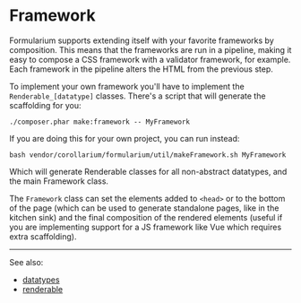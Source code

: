 # Framework

Formularium supports extending itself with your favorite frameworks by composition. This means that the frameworks are run in a pipeline, making it easy to compose a CSS framework with a validator framework, for example. Each framework in the pipeline alters the HTML from the previous step.

To implement your own framework you'll have to implement the `Renderable_[datatype]` classes. There's a script that will generate the scaffolding for you:

`./composer.phar make:framework -- MyFramework`

If you are doing this for your own project, you can run instead:

`bash vendor/corollarium/formularium/util/makeFramework.sh MyFramework`

Which will generate Renderable classes for all non-abstract datatypes, and the main Framework class.

The `Framework` class can set the elements added to `<head>` or to the bottom of the page (which can be used to generate standalone pages, like in the kitchen sink) and the final composition of the rendered elements (useful if you are implementing support for a JS framework like Vue which requires extra scaffolding).

---

See also:

- [datatypes](datatype.md)
- [renderable](renderable.md)
